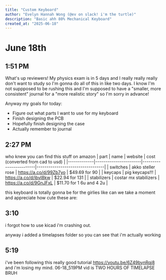 ```yaml
---
title: "Custom Keyboard"
author: "Evelyn Hannah Wong (@ev on slack! i'm the turtle)"
description: "Basic ahh 80% Mechanical Keyboard"
created_at: "2025-06-18"
---
```


# June 18th 

## 1:51 PM
What's up reviewers! My physics exam is in 5 days and I really really really don't want to study so I'm gonna do all of this in like two days. I know I'm not suppposed to be rushing this and I'm supposed to have a "smaller, more consistent" journal for a "more realistic story" so I'm sorry in advance!

Anyway my goals for today:
- Figure out what parts I want to use for my keyboard
- Finish designing the PCB
- Hopefully finish designing the case
- Actually remember to journal

## 2:27 PM
who knew you can find this stuff on amazon
| part        | name                  | website                | cost (converted from cad to usd) |
|-------------|-----------------------|------------------------|----------------------------------|
| switches    | akko steller rose     | https://a.co/d/99Zb7yo | $49.69 for 90                    |
| keycaps     | pig keycaps!!!        | https://a.co/d/ibvI8kw | $22.94 for 131                   |
| stabilizers | costar mx stabilizers | https://a.co/d/9GnJFxL | $11.70 for 1 6u and 4 2u         |

this keyboard is totally gonna be for the girlies like can we take a moment and appreciate how cute these are:


## 3:10
i forgot how to use kicad i'm crashing out.

anyway i added a timelapses folder so you can see that i'm actually working 

## 5:19
i've been following this really good tutorial https://youtu.be/6Z49bynRqj8 and i'm losing my mind. 06-18_519PM vid is TWO HOURS OF TIMELAPSE BRUH